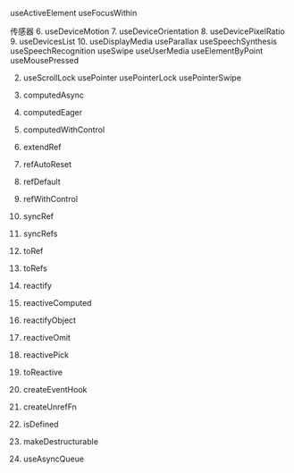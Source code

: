 useActiveElement
useFocusWithin


传感器
6. useDeviceMotion
7. useDeviceOrientation
8. useDevicePixelRatio
9. useDevicesList
10. useDisplayMedia
useParallax
useSpeechSynthesis
useSpeechRecognition
useSwipe
useUserMedia
useElementByPoint
useMousePressed

2. useScrollLock
usePointer
usePointerLock
usePointerSwipe

1. computedAsync
2. computedEager
3. computedWithControl

1. extendRef
2. refAutoReset
3. refDefault
4. refWithControl
5. syncRef
6. syncRefs
7. toRef
8. toRefs

1. reactify
2. reactiveComputed
3. reactifyObject
4. reactiveOmit
5. reactivePick
6. toReactive

1. createEventHook
2. createUnrefFn
3. isDefined
4. makeDestructurable
5. useAsyncQueue